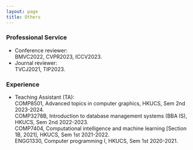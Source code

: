 ```yaml
---
layout: page
title: Others
---
```



<h3>
    <a name='Professional Service'></a>Professional Service
</h3>

- Conference reviewer:  
BMVC2022, CVPR2023, ICCV2023.
- Journal reviewer:  
TVCJ2021, TIP2023.


<h3>
    <a name='Experience'></a>Experience
</h3>

- Teaching Assistant (TA):  
COMP8501, Advanced topics in computer graphics, HKUCS, Sem 2nd 2023-2024.  
COMP3278B, Introduction to database management systems (BBA IS), HKUCS, Sem 2nd 2022-2023.  
COMP7404, Computational intelligence and machine learning [Section 1B, 2021], HKUCS, Sem 1st 2021-2022.  
ENGG1330, Computer programming I, HKUCS, Sem 1st 2020-2021.

